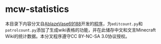 # mcw-statistics
本目录下内容分叉自[AblazeVase69188](https://github.com/AblazeVase69188)开发的[程序](https://github.com/AblazeVase69188/mcw-crumbs-data)，为`editcount.py`和`patrolcount.py`添加了生成wiki表格的功能，并在此储存中文和文言Minecraft Wiki的统计数据。本分叉程序遵守CC BY-NC-SA 3.0协议授权。
